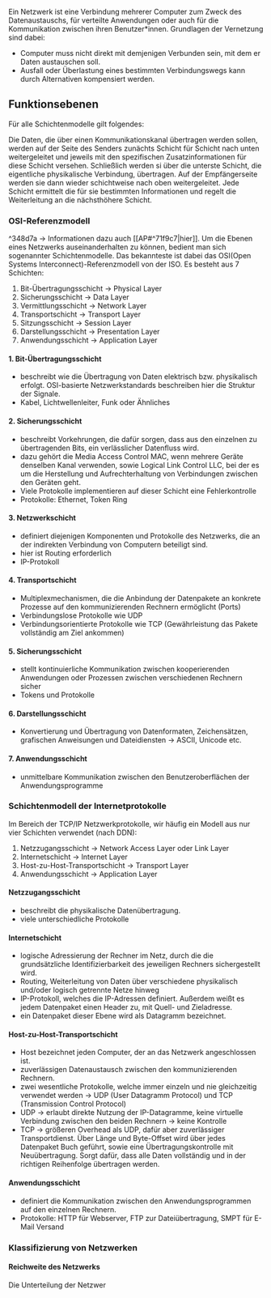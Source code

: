 
Ein Netzwerk ist eine Verbindung mehrerer Computer zum Zweck des Datenaustauschs, für verteilte Anwendungen oder auch für die Kommunikation zwischen ihren Benutzer*innen. Grundlagen der Vernetzung sind dabei: 
- Computer muss nicht direkt mit demjenigen Verbunden sein, mit dem er Daten austauschen soll. 
- Ausfall oder Überlastung eines bestimmten Verbindungswegs kann durch Alternativen kompensiert werden. 
## Funktionsebenen
Für alle Schichtenmodelle gilt folgendes: 

Die Daten, die über einen Kommunikationskanal übertragen werden sollen, werden auf der Seite des Senders zunächts Schicht für Schicht nach unten weitergeleitet und jeweils mit den spezifischen Zusatzinformationen für diese Schicht versehen. Schließlich werden si über die unterste Schicht, die eigentliche physikalische Verbindung, übertragen. Auf der Empfängerseite werden sie dann wieder schichtweise nach oben weitergeleitet. Jede Schicht ermittelt die für sie bestimmten Informationen und regelt die Weiterleitung an die nächsthöhere Schicht. 

### OSI-Referenzmodell

^348d7a
→ Informationen dazu auch [[AP#^71f9c7|hier]].
Um die Ebenen eines Netzwerks auseinanderhalten zu können, bedient man sich sogenannter Schichtenmodelle. Das bekannteste ist dabei das OSI(Open Systems Interconnect)-Referenzmodell von der ISO. Es besteht aus 7 Schichten:

1. Bit-Übertragungsschicht → Physical Layer
2. Sicherungsschicht → Data Layer
3. Vermittlungsschicht → Network Layer
4. Transportschicht → Transport Layer
5. Sitzungsschicht → Session Layer
6. Darstellungsschicht → Presentation Layer
7. Anwendungsschicht → Application Layer

#### 1. Bit-Übertragungsschicht
 - beschreibt wie die Übertragung von Daten elektrisch bzw. physikalisch erfolgt. OSI-basierte Netzwerkstandards beschreiben hier die Struktur der Signale. 
 - Kabel, Lichtwellenleiter, Funk oder Ähnliches
#### 2. Sicherungsschicht
 - beschreibt Vorkehrungen, die dafür sorgen, dass aus den einzelnen zu übertragenden Bits, ein verlässlicher Datenfluss wird. 
 - dazu gehört die Media Access Control MAC, wenn mehrere Geräte denselben Kanal verwenden, sowie Logical Link Control LLC, bei der es um die Herstellung und Aufrechterhaltung von Verbindungen zwischen den Geräten geht. 
 - Viele Protokolle implementieren auf dieser Schicht eine Fehlerkontrolle
 - Protokolle: Ethernet, Token Ring
#### 3. Netzwerkschicht
 - definiert diejenigen Komponenten und Protokolle des Netzwerks, die an der indirekten Verbindung von Computern beteiligt sind. 
 -  hier ist Routing erforderlich
 - IP-Protokoll 
#### 4. Transportschicht
 - Multiplexmechanismen, die die Anbindung der Datenpakete an konkrete Prozesse auf den kommunizierenden Rechnern ermöglicht (Ports)
 - Verbindungslose Protokolle wie UDP
 - Verbindungsorientierte Protokolle wie TCP (Gewährleistung das Pakete vollständig am Ziel ankommen)
#### 5. Sicherungsschicht
 - stellt kontinuierliche Kommunikation zwischen kooperierenden Anwendungen oder Prozessen zwischen verschiedenen Rechnern sicher
- Tokens und Protokolle
#### 6. Darstellungsschicht
- Konvertierung und Übertragung von Datenformaten, Zeichensätzen, grafischen Anweisungen und Dateidiensten → ASCII, Unicode etc. 
#### 7. Anwendungsschicht
- unmittelbare Kommunikation zwischen den Benutzeroberflächen der Anwendungsprogramme
### Schichtenmodell der Internetprotokolle
Im Bereich der TCP/IP Netzwerkprotokolle, wir häufig ein Modell aus nur vier Schichten verwendet (nach DDN):
1. Netzzugangsschicht → Network Access Layer oder Link Layer 
2. Internetschicht → Internet Layer
3. Host-zu-Host-Transportschicht → Transport Layer
4. Anwendungsschicht → Application Layer
#### Netzzugangsschicht
- beschreibt die physikalische Datenübertragung. 
- viele unterschiedliche Protokolle
#### Internetschicht
- logische Adressierung der Rechner im Netz, durch die die grundsätzliche Identifizierbarkeit des jeweiligen Rechners sichergestellt wird. 
- Routing, Weiterleitung von Daten über verschiedene physikalisch und/oder logisch getrennte Netze hinweg
- IP-Protokoll, welches die IP-Adressen definiert. Außerdem weißt es jedem Datenpaket einen Header zu, mit Quell- und Zieladresse. 
- ein Datenpaket dieser Ebene wird als Datagramm bezeichnet. 
#### Host-zu-Host-Transportschicht
- Host bezeichnet jeden Computer, der an das Netzwerk angeschlossen ist. 
- zuverlässigen Datenaustausch zwischen den kommunizierenden Rechnern. 
- zwei wesentliche Protokolle, welche immer einzeln und nie gleichzeitig verwendet werden → UDP (User Datagramm Protocol) und TCP (Transmission Control Protocol)
- UDP → erlaubt direkte Nutzung der IP-Datagramme, keine virtuelle Verbindung zwischen den beiden Rechnern → keine Kontrolle
- TCP → größeren Overhead als UDP, dafür aber zuverlässiger Transportdienst. Über Länge und Byte-Offset wird über jedes Datenpaket Buch geführt, sowie eine Übertragungskontrolle mit Neuübertragung. Sorgt dafür, dass alle Daten vollständig und in der richtigen Reihenfolge übertragen werden. 
#### Anwendungsschicht
- definiert die Kommunikation zwischen den Anwendungsprogrammen auf den einzelnen Rechnern. 
- Protokolle: HTTP für Webserver, FTP zur Dateiübertragung, SMPT für E-Mail Versand
### Klassifizierung von Netzwerken
#### Reichweite des Netzwerks
Die Unterteilung der Netzwer
